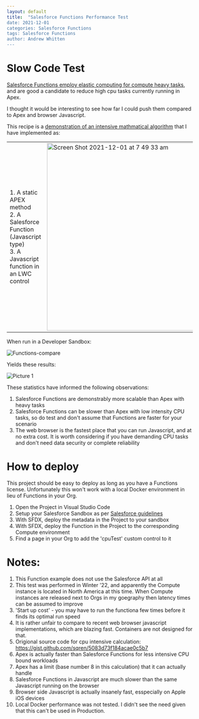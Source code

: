 ```yaml
---
layout: default
title:  "Salesforce Functions Performance Test
date: 2021-12-01
categories: Salesforce Functions
tags: Salesforce Functions
author: Andrew Whitten
---
```


# Slow Code Test

<a href="https://developer.salesforce.com/docs/platform/functions/guide/overview.html">Salesforce Functions employ elastic computing for compute heavy tasks</a>, and are good a candidate to reduce high cpu tasks currently running in Apex.

I thought it would be interesting to see how far I could push them compared to Apex and browser Javascript.

This recipe is a <a href="https://gist.github.com/sqren/5083d73f184acae0c5b7">demonstration of an intensive mathmatical algorithm</a> that I have implemented as:

<table>
  <tr>
    <td>1. A static APEX method<br>
2. A Salesforce Function (Javascript type)<br>
3. A Javascript function in an LWC control
</td>
    <td> <img width="508" alt="Screen Shot 2021-12-01 at 7 49 33 am" src="https://user-images.githubusercontent.com/41508645/144126020-8a827b1f-d4fe-4dde-a241-6aee7631ec5e.png">
</td>
  </tr>
</table>

When run in a Developer Sandbox:

![Functions-compare](https://user-images.githubusercontent.com/41508645/143964508-90c2dea3-aa2e-45c6-ab09-26d3a85889d3.gif)

Yields these results:

![Picture 1](https://user-images.githubusercontent.com/41508645/144147454-774f96cb-7f3b-474c-9267-c26ae5573645.png)


These statistics have informed the following observations:

1. Salesforce Functions are demonstrably more scalable than Apex with heavy tasks
2. Salesforce Functions can be slower than Apex with low intensity CPU tasks, so do test and don't assume that Functions are faster for your scenario
3. The web browser is the fastest place that you can run Javascript, and at no extra cost. It is worth considering if you have demanding CPU tasks and don't need data security or complete reliability

# How to deploy
This project should be easy to deploy as long as you have a Functions license. Unfortunately this won't work with a local Docker environment in lieu of Functions in your Org.

1) Open the Project in Visual Studio Code
2) Setup your Salesforce Sandbox as per <a href="https://developer.salesforce.com/docs/platform/functions/guide/set-up.html">Salesforce guidelines</a>
3) With SFDX, deploy the metadata in the Project to your sandbox
4) With SFDX, deploy the Function in the Project to the corresponding Compute environment
5) Find a page in your Org to add the 'cpuTest' custom control to it

# Notes:

1. This Function example does not use the Salesforce API at all
2. This test was performed in Winter '22, and apparently the Compute instance is located in North America at this time. When Compute instances are released next to Orgs in my goegraphy then latency times can be assumed to improve
3. 'Start up cost' - you may have to run the functiona few times before it finds its optimal run speed
4. It is rather unfair to compare to recent web browser javascript implementations, which are blazing fast. Containers are not designed for that.
5. Origional source code for cpu intensive calculation: https://gist.github.com/sqren/5083d73f184acae0c5b7
6. Apex is actually faster than Salesforce Functions for less intensive CPU bound workloads
7. Apex has a limit (base number 8 in this calculation) that it can actually handle
8. Salesforce Functions in Javascript are much slower than the same Javascript running on the browser
9. Browser side Javascript is actually insanely fast, esspecially on Apple iOS devices
10. Local Docker performance was not tested. I didn't see the need given that this can't be used in Production.
